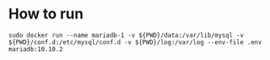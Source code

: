 # How to run

`sudo docker run --name mariadb-1 -v ${PWD}/data:/var/lib/mysql -v ${PWD}/conf.d:/etc/mysql/conf.d -v ${PWD}/log:/var/log --env-file .env mariadb:10.10.2`
